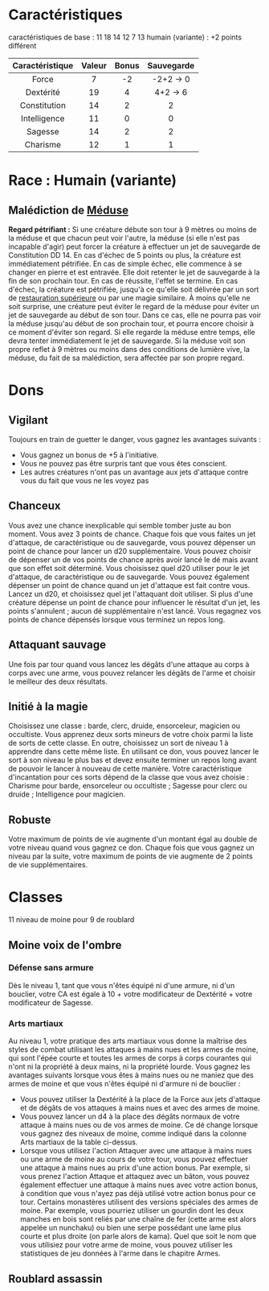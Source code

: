 # Caractéristiques
caractéristiques de base : 11 18 14 12 7 13
humain (variante) : +2 points différent

| Caractéristique | Valeur | Bonus | Sauvegarde |
| :-------------: | :----: | :---: | :--------: |
|      Force      |   7    |  -2   | -2+2 -> 0  |
|    Dextérité    |   19   |   4   |  4+2 -> 6  |
|  Constitution   |   14   |   2   |     2      |
|  Intelligence   |   11   |   0   |     0      |
|     Sagesse     |   14   |   2   |     2      |
|    Charisme     |   12   |   1   |     1      |
# Race : Humain (variante)
## Malédiction de [Méduse](https://www.aidedd.org/dnd/monstres.php?vf=meduse)
**Regard pétrifiant :**  Si une créature débute son tour à 9 mètres ou moins de la méduse et que chacun peut voir l'autre, la méduse (si elle n'est pas incapable d'agir) peut forcer la créature à effectuer un jet de sauvegarde de Constitution DD 14. En cas d'échec de 5 points ou plus, la créature est immédiatement pétrifiée. En cas de simple échec, elle commence à se changer en pierre et est entravée. Elle doit retenter le jet de sauvegarde à la fin de son prochain tour. En cas de réussite, l'effet se termine. En cas d'échec, la créature est pétrifiée, jusqu'à ce qu'elle soit délivrée par un sort de [restauration supérieure](https://www.aidedd.org/dnd/sorts.php?vf=restauration-superieure) ou par une magie similaire. À moins qu'elle ne soit surprise, une créature peut éviter le regard de la méduse pour éviter un jet de sauvegarde au début de son tour. Dans ce cas, elle ne pourra pas voir la méduse jusqu'au début de son prochain tour, et pourra encore choisir à ce moment d'éviter son regard. Si elle regarde la méduse entre temps, elle devra tenter immédiatement le jet de sauvegarde. Si la méduse voit son propre reflet à 9 mètres ou moins dans des conditions de lumière vive, la méduse, du fait de sa malédiction, sera affectée par son propre regard.
# Dons
## Vigilant
Toujours en train de guetter le danger, vous gagnez les avantages suivants : 
- Vous gagnez un bonus de +5 à l'initiative. 
- Vous ne pouvez pas être surpris tant que vous êtes conscient. 
- Les autres créatures n'ont pas un avantage aux jets d'attaque contre vous du fait que vous ne les voyez pas
## Chanceux
Vous avez une chance inexplicable qui semble tomber juste au bon moment. Vous avez 3 points de chance. Chaque fois que vous faites un jet d'attaque, de caractéristique ou de sauvegarde, vous pouvez dépenser un point de chance pour lancer un d20 supplémentaire. Vous pouvez choisir de dépenser un de vos points de chance après avoir lancé le dé mais avant que son effet soit déterminé. Vous choisissez quel d20 utiliser pour le jet d'attaque, de caractéristique ou de sauvegarde. Vous pouvez également dépenser un point de chance quand un jet d'attaque est fait contre vous. Lancez un d20, et choisissez quel jet l'attaquant doit utiliser. Si plus d'une créature dépense un point de chance pour influencer le résultat d'un jet, les points s'annulent ; aucun dé supplémentaire n'est lancé. Vous regagnez vos points de chance dépensés lorsque vous terminez un repos long.
## Attaquant sauvage
Une fois par tour quand vous lancez les dégâts d'une attaque au corps à corps avec une arme, vous pouvez relancer les dégâts de l'arme et choisir le meilleur des deux résultats.
## Initié à la magie
Choisissez une classe : barde, clerc, druide, ensorceleur, magicien ou occultiste. Vous apprenez deux sorts mineurs de votre choix parmi la liste de sorts de cette classe. En outre, choisissez un sort de niveau 1 à apprendre dans cette même liste. En utilisant ce don, vous pouvez lancer le sort à son niveau le plus bas et devez ensuite terminer un repos long avant de pouvoir le lancer à nouveau de cette manière. Votre caractéristique d'incantation pour ces sorts dépend de la classe que vous avez choisie : Charisme pour barde, ensorceleur ou occultiste ; Sagesse pour clerc ou druide ; Intelligence pour magicien.
## Robuste
Votre maximum de points de vie augmente d'un montant égal au double de votre niveau quand vous gagnez ce don. Chaque fois que vous gagnez un niveau par la suite, votre maximum de points de vie augmente de 2 points de vie supplémentaires.
# Classes
11 niveau de moine pour 9 de roublard
## Moine voix de l'ombre
### Défense sans armure 
Dès le niveau 1, tant que vous n'êtes équipé ni d'une armure, ni d'un bouclier, votre CA est égale à 10 + votre modificateur de Dextérité + votre modificateur de Sagesse. 
### Arts martiaux 
Au niveau 1, votre pratique des arts martiaux vous donne la maîtrise des styles de combat utilisant les attaques à mains nues et les armes de moine, qui sont l'épée courte et toutes les armes de corps à corps courantes qui n'ont ni la propriété à deux mains, ni la propriété lourde. Vous gagnez les avantages suivants lorsque vous êtes à mains nues ou ne maniez que des armes de moine et que vous n'êtes équipé ni d'armure ni de bouclier : 
- Vous pouvez utiliser la Dextérité à la place de la Force aux jets d'attaque et de dégâts de vos attaques à mains nues et avec des armes de moine. 
- Vous pouvez lancer un d4 à la place des dégâts normaux de votre attaque à mains nues ou de vos armes de moine. Ce dé change lorsque vous gagnez des niveaux de moine, comme indiqué dans la colonne Arts martiaux de la table ci-dessus. 
- Lorsque vous utilisez l'action Attaquer avec une attaque à mains nues ou une arme de moine au cours de votre tour, vous pouvez effectuer une attaque à mains nues au prix d'une action bonus. Par exemple, si vous prenez l'action Attaque et attaquez avec un bâton, vous pouvez également effectuer une attaque à mains nues avec votre action bonus, à condition que vous n'ayez pas déjà utilisé votre action bonus pour ce tour.
Certains monastères utilisent des versions spéciales des armes de moine. Par exemple, vous pourriez utiliser un gourdin dont les deux manches en bois sont reliés par une chaîne de fer (cette arme est alors appelée un nunchaku) ou bien une serpe possédant une lame plus courte et plus droite (on parle alors de kama). Quel que soit le nom que vous utilisiez pour votre arme de moine, vous pouvez utiliser les statistiques de jeu données à l'arme dans le chapitre Armes.
## Roublard assassin
